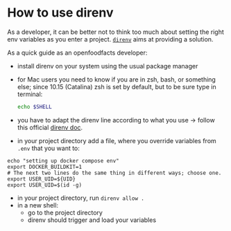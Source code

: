 # How to use direnv

As a developer, it can be better not to think too much about setting the right env variables as you enter a project.
[`direnv`](https://direnv.net/) aims at providing a solution.

As a quick guide as an openfoodfacts developer:

- install direnv on your system using the usual package manager
- for Mac users you need to know if you are in zsh, bash, or something else; since 10.15 (Catalina) zsh is set by default, but to be sure type in terminal:
  ```bash
  echo $SHELL
  ```

- you have to adapt the direnv line according to what you use -> follow this official [direnv doc](https://direnv.net/docs/hook.html).
- in your project directory add a file, where you override variables from `.env`
  that you want to:

```
echo "setting up docker compose env"
export DOCKER_BUILDKIT=1
# The next two lines do the same thing in different ways; choose one.
export USER_UID=${UID}
export USER_UID=$(id -g)
```

- in your project directory, run `direnv allow .`
- in a new shell:
  - go to the project directory
  - direnv should trigger and load your variables
